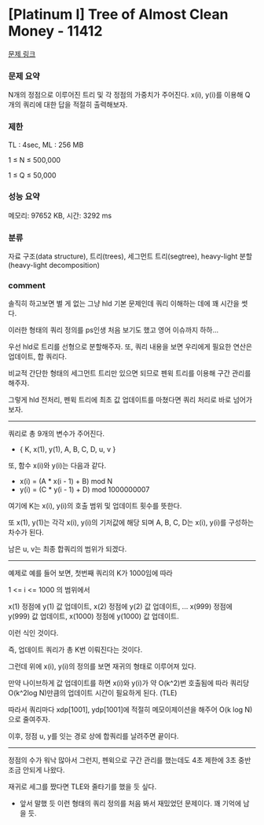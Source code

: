# [Platinum I] Tree of Almost Clean Money - 11412

[문제 링크](https://www.acmicpc.net/problem/11412)

### 문제 요약

<p> N개의 정점으로 이루어진 트리 및 각 정점의 가중치가 주어진다. x(i), y(i)를 이용해 Q개의 쿼리에 대한 답을 적절히 출력해보자. </p>

### 제한

TL : 4sec, ML : 256 MB

1 ≤ N ≤ 500,000

1 ≤ Q ≤ 50,000

### 성능 요약

메모리: 97652 KB, 시간: 3292 ms

### 분류

자료 구조(data structure), 트리(trees), 세그먼트 트리(segtree), heavy-light 분할(heavy-light decomposition)

### comment

솔직히 하고보면 별 게 없는 그냥 hld 기본 문제인데 쿼리 이해하는 데에 꽤 시간을 썻다.

이러한 형태의 쿼리 정의를 ps인생 처음 보기도 했고 영어 이슈까지 하하...

우선 hld로 트리를 선형으로 분할해주자. 또, 쿼리 내용을 보면 우리에게 필요한 연산은 업데이트, 합 쿼리다.

비교적 간단한 형태의 세그먼트 트리만 있으면 되므로 펜윅 트리를 이용해 구간 관리를 해주자.

그렇게 hld 전처리, 펜윅 트리에 최초 값 업데이트를 마쳤다면 쿼리 처리로 바로 넘어가보자.

-----------------------------------------------------------------------------------------------------------------------------------------------------------------------

쿼리로 총 9개의 변수가 주어진다.

* { K, x(1), y(1), A, B, C, D, u, v }

또, 함수 x(i)와 y(i)는 다음과 같다.

* x(i) = (A * x(i - 1) + B) mod N
* y(i) = (C * y(i - 1) + D) mod 1000000007

여기에 K는 x(i), y(i)의 호출 범위 및 업데이트 횟수를 뜻한다.

또 x(1), y(1)는 각각 x(i), y(i)의 기저값에 해당 되며 A, B, C, D는 x(i), y(i)를 구성하는 차수가 된다.

남은 u, v는 최종 합쿼리의 범위가 되겠다.

-----------------------------------------------------------------------------------------------------------------------------------------------------------------------

예제로 예를 들어 보면, 첫번째 쿼리의 K가 1000임에 따라

1 <= i <= 1000 의 범위에서

x(1) 정점에 y(1) 값 업데이트, x(2) 정점에 y(2) 값 업데이트, ... x(999) 정점에 y(999) 값 업데이트, x(1000) 정점에 y(1000) 값 업데이트.

이런 식인 것이다.

즉, 업데이트 쿼리가 총 K번 이뤄진다는 것이다.

그런데 위에 x(i), y(i)의 정의를 보면 재귀의 형태로 이루어져 있다.

만약 나이브하게 값 업데이트를 하면 x(i)와 y(i)가 약 O(k^2)번 호출됨에 따라 쿼리당 O(k^2log N)만큼의 업데이트 시간이 필요하게 된다. (TLE)

따라서 쿼리마다 xdp[1001], ydp[1001]에 적절히 메모이제이션을 해주어 O(k log N) 으로 줄여주자.

이후, 정점 u, y를 잇는 경로 상에 합쿼리를 날려주면 끝이다.

-----------------------------------------------------------------------------------------------------------------------------------------------------------------------

정점의 수가 워낙 많아서 그런지, 펜윅으로 구간 관리를 했는데도 4초 제한에 3초 중반 조금 안되게 나왔다.

재귀로 세그를 짰다면 TLE와 줄타기를 했을 듯 싶다.

+ 앞서 말했 듯 이런 형태의 쿼리 정의를 처음 봐서 재밌었던 문제이다. 꽤 기억에 남을 듯.
